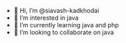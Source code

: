 - 👋 Hi, I’m @siavash-kadkhodai
- 👀 I’m interested in java
- 🌱 I’m currently learning java and php
- 💞️ I’m looking to collaborate on java


<!---
siavash-kadkhodai/siavash-kadkhodai is a ✨ special ✨ repository because its `README.md` (this file) appears on your GitHub profile.
You can click the Preview link to take a look at your changes..
--->
